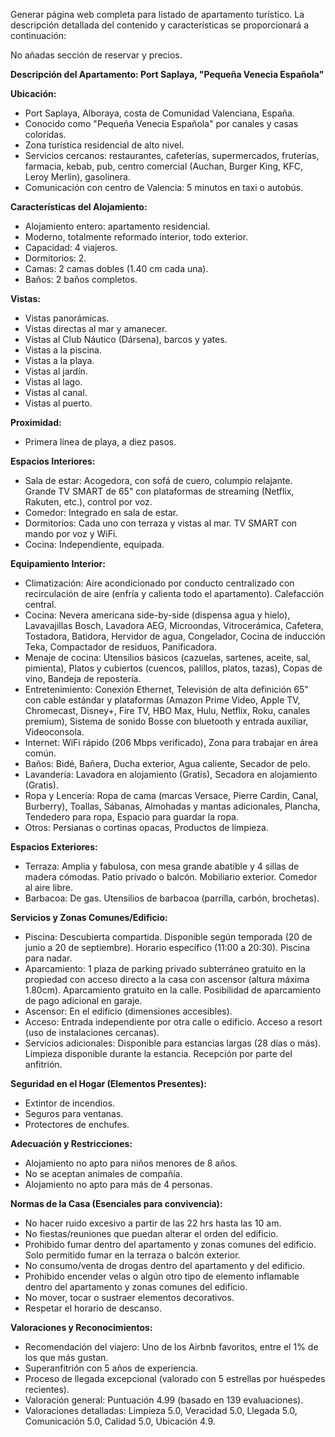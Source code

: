 Generar página web completa para listado de apartamento turístico. La descripción detallada del contenido y características se proporcionará a continuación:

No añadas sección de reservar y precios.

**Descripción del Apartamento: Port Saplaya, "Pequeña Venecia Española"**

**Ubicación:**
*   Port Saplaya, Alboraya, costa de Comunidad Valenciana, España.
*   Conocido como "Pequeña Venecia Española" por canales y casas coloridas.
*   Zona turística residencial de alto nivel.
*   Servicios cercanos: restaurantes, cafeterías, supermercados, fruterías, farmacia, kebab, pub, centro comercial (Auchan, Burger King, KFC, Leroy Merlin), gasolinera.
*   Comunicación con centro de Valencia: 5 minutos en taxi o autobús.

**Características del Alojamiento:**
*   Alojamiento entero: apartamento residencial.
*   Moderno, totalmente reformado interior, todo exterior.
*   Capacidad: 4 viajeros.
*   Dormitorios: 2.
*   Camas: 2 camas dobles (1.40 cm cada una).
*   Baños: 2 baños completos.

**Vistas:**
*   Vistas panorámicas.
*   Vistas directas al mar y amanecer.
*   Vistas al Club Náutico (Dársena), barcos y yates.
*   Vistas a la piscina.
*   Vistas a la playa.
*   Vistas al jardín.
*   Vistas al lago.
*   Vistas al canal.
*   Vistas al puerto.

**Proximidad:**
*   Primera línea de playa, a diez pasos.

**Espacios Interiores:**
*   Sala de estar: Acogedora, con sofá de cuero, columpio relajante. Grande TV SMART de 65" con plataformas de streaming (Netflix, Rakuten, etc.), control por voz.
*   Comedor: Integrado en sala de estar.
*   Dormitorios: Cada uno con terraza y vistas al mar. TV SMART con mando por voz y WiFi.
*   Cocina: Independiente, equipada.

**Equipamiento Interior:**
*   Climatización: Aire acondicionado por conducto centralizado con recirculación de aire (enfría y calienta todo el apartamento). Calefacción central.
*   Cocina: Nevera americana side-by-side (dispensa agua y hielo), Lavavajillas Bosch, Lavadora AEG, Microondas, Vitrocerámica, Cafetera, Tostadora, Batidora, Hervidor de agua, Congelador, Cocina de inducción Teka, Compactador de residuos, Panificadora.
*   Menaje de cocina: Utensilios básicos (cazuelas, sartenes, aceite, sal, pimienta), Platos y cubiertos (cuencos, palillos, platos, tazas), Copas de vino, Bandeja de repostería.
*   Entretenimiento: Conexión Ethernet, Televisión de alta definición 65" con cable estándar y plataformas (Amazon Prime Video, Apple TV, Chromecast, Disney+, Fire TV, HBO Max, Hulu, Netflix, Roku, canales premium), Sistema de sonido Bosse con bluetooth y entrada auxiliar, Videoconsola.
*   Internet: WiFi rápido (206 Mbps verificado), Zona para trabajar en área común.
*   Baños: Bidé, Bañera, Ducha exterior, Agua caliente, Secador de pelo.
*   Lavandería: Lavadora en alojamiento (Gratis), Secadora en alojamiento (Gratis).
*   Ropa y Lencería: Ropa de cama (marcas Versace, Pierre Cardin, Canal, Burberry), Toallas, Sábanas, Almohadas y mantas adicionales, Plancha, Tendedero para ropa, Espacio para guardar la ropa.
*   Otros: Persianas o cortinas opacas, Productos de limpieza.

**Espacios Exteriores:**
*   Terraza: Amplia y fabulosa, con mesa grande abatible y 4 sillas de madera cómodas. Patio privado o balcón. Mobiliario exterior. Comedor al aire libre.
*   Barbacoa: De gas. Utensilios de barbacoa (parrilla, carbón, brochetas).

**Servicios y Zonas Comunes/Edificio:**
*   Piscina: Descubierta compartida. Disponible según temporada (20 de junio a 20 de septiembre). Horario específico (11:00 a 20:30). Piscina para nadar.
*   Aparcamiento: 1 plaza de parking privado subterráneo gratuito en la propiedad con acceso directo a la casa con ascensor (altura máxima 1.80cm). Aparcamiento gratuito en la calle. Posibilidad de aparcamiento de pago adicional en garaje.
*   Ascensor: En el edificio (dimensiones accesibles).
*   Acceso: Entrada independiente por otra calle o edificio. Acceso a resort (uso de instalaciones cercanas).
*   Servicios adicionales: Disponible para estancias largas (28 días o más). Limpieza disponible durante la estancia. Recepción por parte del anfitrión.

**Seguridad en el Hogar (Elementos Presentes):**
*   Extintor de incendios.
*   Seguros para ventanas.
*   Protectores de enchufes.

**Adecuación y Restricciones:**
*   Alojamiento no apto para niños menores de 8 años.
*   No se aceptan animales de compañía.
*   Alojamiento no apto para más de 4 personas.

**Normas de la Casa (Esenciales para convivencia):**
*   No hacer ruido excesivo a partir de las 22 hrs hasta las 10 am.
*   No fiestas/reuniones que puedan alterar el orden del edificio.
*   Prohibido fumar dentro del apartamento y zonas comunes del edificio. Solo permitido fumar en la terraza o balcón exterior.
*   No consumo/venta de drogas dentro del apartamento y del edificio.
*   Prohibido encender velas o algún otro tipo de elemento inflamable dentro del apartamento y zonas comunes del edificio.
*   No mover, tocar o sustraer elementos decorativos.
*   Respetar el horario de descanso.

**Valoraciones y Reconocimientos:**
*   Recomendación del viajero: Uno de los Airbnb favoritos, entre el 1% de los que más gustan.
*   Superanfitrión con 5 años de experiencia.
*   Proceso de llegada excepcional (valorado con 5 estrellas por huéspedes recientes).
*   Valoración general: Puntuación 4.99 (basado en 139 evaluaciones).
*   Valoraciones detalladas: Limpieza 5.0, Veracidad 5.0, Llegada 5.0, Comunicación 5.0, Calidad 5.0, Ubicación 4.9.